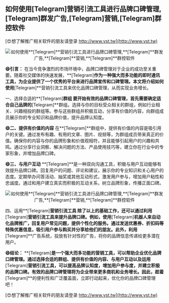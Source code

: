 ## **如何使用**[Telegram]**营销引流工具进行品牌口碑管理,**[Telegram]**群发广告,**[Telegram]**营销,**[Telegram]**群控软件**

[😍想了解推广相关软件的朋友请登录 http://www.vst.tw](http://www.vst.tw)

 <center><img src="https://vst.tw/MP4/tuiguang/png/4.png" alt="如何使用**[Telegram]**营销引流工具进行品牌口碑管理,**[Telegram]**群发广告,**[Telegram]**营销,**[Telegram]**群控软件"></center>

**😄引言：**
在当今竞争激烈的市场环境中，品牌口碑管理对于企业的成功至关重要。随着社交媒体的快速发展，**[Telegram]**作为一种强大而多功能的即时通讯工具，为企业提供了一个优秀的平台来进行品牌宣传和口碑管理。本文将介绍如何使用**[Telegram]**营销引流工具来优化品牌口碑管理，从而实现业务增长。

一、选择合适的**[Telegram]**群组
要开始有效的品牌口碑管理，首先需要确定适合自己品牌的**[Telegram]**群组。选择与你的目标受众相关的群组，例如行业相关、兴趣相投的群组等。参与这些群组并积极互动，分享有价值的内容，向群组成员展示你的专业知识和品牌价值，提升品牌认知度。

**😄二、提供有价值的内容**
在**[Telegram]**群组中，提供有价值的内容是吸引用户的关键。通过发布有趣、有用的文章、图片、视频等，为群组成员带来真正的价值。确保你的内容与你的品牌形象和价值观相符，并且能够引起用户的兴趣和共鸣。通过分享行业洞察、解决问题的方法、产品使用技巧等，建立你在行业中的专家形象，并增加品牌口碑。

**😄三、与用户互动**
**[Telegram]**是一种双向沟通工具，积极与用户互动能够有效提升品牌口碑。回复用户的问题、评论和建议，展示你的专业知识和关心用户的态度。定期举办问答活动、抽奖或其他互动形式，激发用户参与，增加用户粘性和忠诚度。通过和用户建立真实而积极的互动关系，树立品牌形象，传播正面口碑。

 <center><img src="https://vst.tw/MP4/tuiguang/png/2.png" alt="如何使用**[Telegram]**营销引流工具进行品牌口碑管理,**[Telegram]**群发广告,**[Telegram]**营销,**[Telegram]**群控软件"></center>

四、运用**[Telegram]**营销引流工具
除了以上的基础工作，还可以通过利用**[Telegram]**营销引流工具来提升品牌口碑。例如，使用**[Telegram]**机器人来自动化品牌推广，回复用户常见问题，提供个性化的服务。通过发送优惠券、折扣码等特殊优惠信息，吸引用户参与购买并分享给他们的朋友。此外，利用**[Telegram]**广告系统，投放有针对性的广告，将你的品牌信息传递给更多潜在用户。

**😄结论：**
**[Telegram]**是一个强大而多功能的营销工具，可以帮助企业优化品牌口碑管理。通过选择合适的群组、提供有价值的内容、与用户互动以及运用**[Telegram]**营销引流工具，可以提高品牌认知度，增加用户参与度，并建立积极的品牌口碑。有效的品牌口碑管理将为企业带来更多商机和业务增长。因此，趁着**[Telegram]**的便利性和广泛覆盖面，立即行动起来，优化你的品牌口碑管理吧！

[😍想了解推广相关软件的朋友请登录 http://www.vst.tw](http://www.vst.tw)



